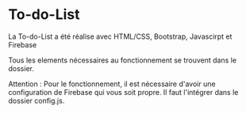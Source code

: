 # To-do-List
La To-do-List a été réalise avec HTML/CSS, Bootstrap, Javascirpt et Firebase

Tous les elements nécessaires au fonctionnement se trouvent dans le dossier.

Attention : Pour le fonctionnement, il est nécessaire d'avoir une configuration de Firebase qui vous soit propre. Il faut l'intégrer dans le dossier config.js. 
